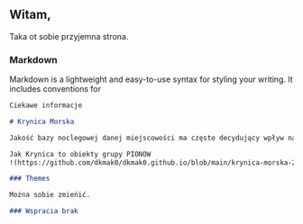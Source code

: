 ## Witam,

Taka ot sobie przyjemna strona.

### Markdown

Markdown is a lightweight and easy-to-use syntax for styling your writing. It includes conventions for

```markdown
Ciekawe informacje 

# Krynica Morska

Jakość bazy noclegowej danej miejscowości ma często decydujący wpływ na ilość odwiedzających ją turystów. Noclegi w Krynicy Morskiej są dość zróżnicowane, dlatego też bardzo łatwo znaleźć obiekt noclegowy spełniający wymagania nawet tych najbardziej wymagających klientów. W związku z czym Krynica Morska cieszy coraz większym uznaniem wśród turystów.

Jak Krynica to obiekty grupy PIONOW
!(https://github.com/dkmak0/dkmak0.github.io/blob/main/krynica-morska-2019.jpg)

### Themes

Można sobie zmieńić.

### Wspracia brak
